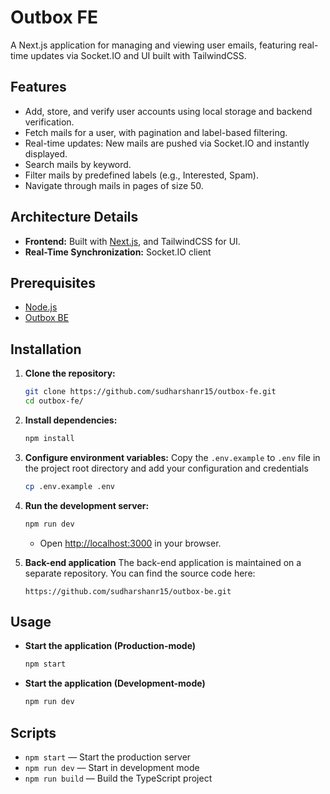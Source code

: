 # Outbox FE

A Next.js application for managing and viewing user emails, featuring real-time updates via Socket.IO and UI built with TailwindCSS.

## Features

- Add, store, and verify user accounts using local storage and backend verification.
- Fetch mails for a user, with pagination and label-based filtering.
- Real-time updates: New mails are pushed via Socket.IO and instantly displayed.
- Search mails by keyword.
- Filter mails by predefined labels (e.g., Interested, Spam).
- Navigate through mails in pages of size 50.

## Architecture Details

- **Frontend:** Built with [Next.js](https://nextjs.org), and TailwindCSS for UI.
- **Real-Time Synchronization:** Socket.IO client

## Prerequisites

- [Node.js](https://nodejs.org/)
- [Outbox BE](https://github.com/sudharshanr15/outbox-be.git)

## Installation

1. **Clone the repository:**

   ```bash
   git clone https://github.com/sudharshanr15/outbox-fe.git
   cd outbox-fe/

1. **Install dependencies:**
   ```bash
   npm install
   ```

2. **Configure environment variables:**
   Copy the `.env.example` to `.env` file in the project root directory and add your configuration and credentials

   ```bash
   cp .env.example .env
   ```

3. **Run the development server:**
   ```bash
   npm run dev
   ```
   - Open [http://localhost:3000](http://localhost:3000) in your browser.

4. **Back-end application**
    The back-end application is maintained on a separate repository. You can find the source code here:
    ```
    https://github.com/sudharshanr15/outbox-be.git
    ```
## Usage

- **Start the application (Production-mode)**

  ```bash
  npm start
  ```

- **Start the application (Development-mode)**

  ```bash
  npm run dev
  ```

## Scripts

- `npm start` — Start the production server
- `npm run dev` — Start in development mode
- `npm run build` — Build the TypeScript project